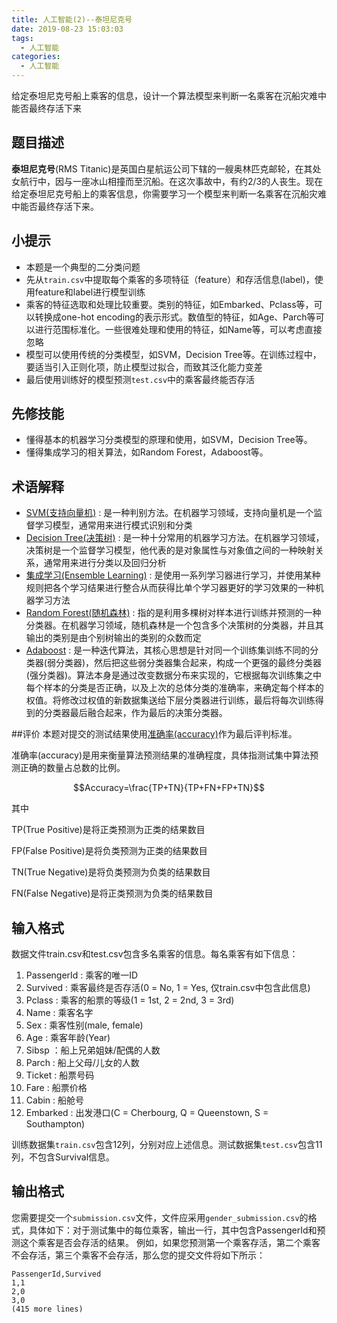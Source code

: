 ```yaml
---
title: 人工智能(2)--泰坦尼克号
date: 2019-08-23 15:03:03
tags:
  - 人工智能
categories: 
  - 人工智能
---
```


给定泰坦尼克号船上乘客的信息，设计一个算法模型来判断一名乘客在沉船灾难中能否最终存活下来
## 题目描述

**泰坦尼克号**\(RMS Titanic\)是英国白星航运公司下辖的一艘奥林匹克邮轮，在其处女航行中，因与一座冰山相撞而至沉船。在这次事故中，有约2/3的人丧生。现在给定泰坦尼克号船上的乘客信息，你需要学习一个模型来判断一名乘客在沉船灾难中能否最终存活下来。

## 小提示

* 本题是一个典型的二分类问题
* 先从`train.csv`中提取每个乘客的多项特征（feature）和存活信息\(label\)，使用feature和label进行模型训练
* 乘客的特征选取和处理比较重要。类别的特征，如Embarked、Pclass等，可以转换成one-hot encoding的表示形式。数值型的特征，如Age、Parch等可以进行范围标准化。一些很难处理和使用的特征，如Name等，可以考虑直接忽略
* 模型可以使用传统的分类模型，如SVM，Decision Tree等。在训练过程中，要适当引入正则化项，防止模型过拟合，而致其泛化能力变差
* 最后使用训练好的模型预测`test.csv`中的乘客最终能否存活

## 先修技能

* 懂得基本的机器学习分类模型的原理和使用，如SVM，Decision Tree等。
* 懂得集成学习的相关算法，如Random Forest，Adaboost等。

## 术语解释

* [SVM\(支持向量机\)](https://baike.baidu.com/item/svm/4385807?fr=aladdin) : 是一种判别方法。在机器学习领域，支持向量机是一个监督学习模型，通常用来进行模式识别和分类
* [Decision Tree\(决策树\)](https://baike.baidu.com/item/决策树?fromtitle=Decision+Tree&fromid=11319683) : 是一种十分常用的机器学习方法。在机器学习领域，决策树是一个监督学习模型，他代表的是对象属性与对象值之间的一种映射关系，通常用来进行分类以及回归分析
* [集成学习\(Ensemble Learning\)](https://baike.baidu.com/item/集成学习) : 是使用一系列学习器进行学习，并使用某种规则把各个学习结果进行整合从而获得比单个学习器更好的学习效果的一种机器学习方法
* [Random Forest\(随机森林\)](https://baike.baidu.com/item/随机森林?fromtitle=Random+forest&fromid=18081353) : 指的是利用多棵树对样本进行训练并预测的一种分类器。在机器学习领域，随机森林是一个包含多个决策树的分类器，并且其输出的类别是由个别树输出的类别的众数而定
* [Adaboost](https://baike.baidu.com/item/adaboost) : 是一种迭代算法，其核心思想是针对同一个训练集训练不同的分类器\(弱分类器\)，然后把这些弱分类器集合起来，构成一个更强的最终分类器\(强分类器\)。算法本身是通过改变数据分布来实现的，它根据每次训练集之中每个样本的分类是否正确，以及上次的总体分类的准确率，来确定每个样本的权值。将修改过权值的新数据集送给下层分类器进行训练，最后将每次训练得到的分类器最后融合起来，作为最后的决策分类器。

##评价
本题对提交的测试结果使用[准确率(accuracy)](https://www.zhihu.com/question/19645541)作为最后评判标准。

准确率(accuracy)是用来衡量算法预测结果的准确程度，具体指测试集中算法预测正确的数量占总数的比例。

$$Accuracy=\frac{TP+TN}{TP+FN+FP+TN}$$


其中

TP(True Positive)是将正类预测为正类的结果数目

FP(False Positive)是将负类预测为正类的结果数目

TN(True Negative)是将负类预测为负类的结果数目

FN(False Negative)是将正类预测为负类的结果数目


## 输入格式

数据文件train.csv和test.csv包含多名乘客的信息。每名乘客有如下信息：

1. PassengerId : 乘客的唯一ID
2. Survived : 乘客最终是否存活\(0 = No, 1 = Yes, 仅train.csv中包含此信息\)
3. Pclass : 乘客的船票的等级\(1 = 1st, 2 = 2nd, 3 = 3rd\)
4. Name : 乘客名字
5. Sex : 乘客性别\(male, female\)
6. Age : 乘客年龄\(Year\)
7. Sibsp ：船上兄弟姐妹/配偶的人数
8. Parch : 船上父母/儿女的人数
9. Ticket : 船票号码
10. Fare : 船票价格
11. Cabin : 船舱号
12. Embarked : 出发港口\(C = Cherbourg, Q = Queenstown, S = Southampton\)

训练数据集`train.csv`包含12列，分别对应上述信息。测试数据集`test.csv`包含11列，不包含Survival信息。

## 输出格式

您需要提交一个`submission.csv`文件，文件应采用`gender_submission.csv`的格式，具体如下：对于测试集中的每位乘客，输出一行，其中包含PassengerId和预测这个乘客是否会存活的结果。 例如，如果您预测第一个乘客存活，第二个乘客不会存活，第三个乘客不会存活，那么您的提交文件将如下所示：

```
PassengerId,Survived
1,1
2,0
3,0 
(415 more lines)
```